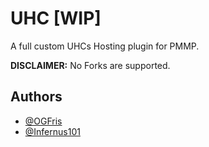 # UHC [WIP]
A full custom UHCs Hosting plugin for PMMP.

**DISCLAIMER:** No Forks are supported.

## Authors
- [@OGFris](https://twitter.com/OGFris)
- [@Infernus101](https://twitter.com/Infernus101)
